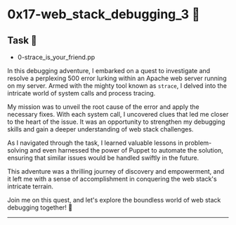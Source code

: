 # 0x17-web_stack_debugging_3 📖

## Task 📜

- 0-strace_is_your_friend.pp

In this debugging adventure, I embarked on a quest to investigate and resolve a perplexing 500 error lurking within an Apache web server running on my server. Armed with the mighty tool known as `strace`, I delved into the intricate world of system calls and process tracing.

My mission was to unveil the root cause of the error and apply the necessary fixes. With each system call, I uncovered clues that led me closer to the heart of the issue. It was an opportunity to strengthen my debugging skills and gain a deeper understanding of web stack challenges.

As I navigated through the task, I learned valuable lessons in problem-solving and even harnessed the power of Puppet to automate the solution, ensuring that similar issues would be handled swiftly in the future.

This adventure was a thrilling journey of discovery and empowerment, and it left me with a sense of accomplishment in conquering the web stack's intricate terrain.

Join me on this quest, and let's explore the boundless world of web stack debugging together! 🚀

---
